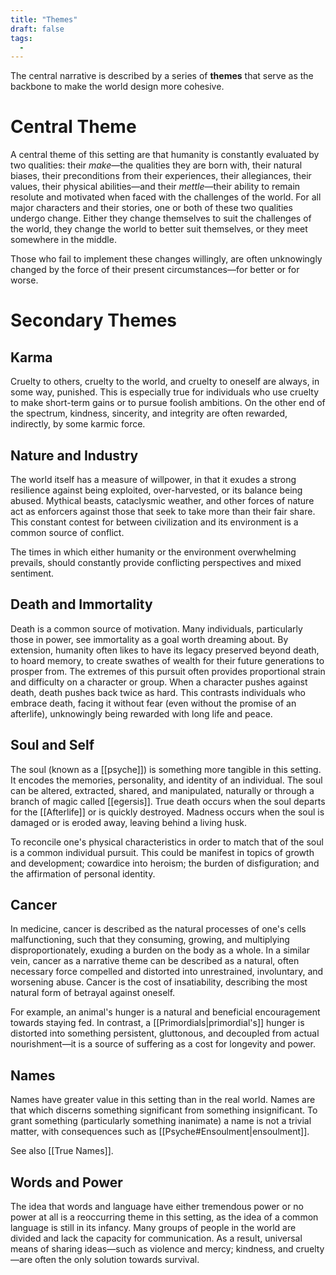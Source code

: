 ```yaml
---
title: "Themes"
draft: false
tags:
  - 
---
```


The central narrative is described by a series of **themes** that serve as the backbone to make the world design more cohesive.

# Central Theme
A central theme of this setting are that humanity is constantly evaluated by two qualities: their *make*—the qualities they are born with, their natural biases, their preconditions from their experiences, their allegiances, their values, their physical abilities—and their *mettle*—their ability to remain resolute and motivated when faced with the challenges of the world. For all major characters and their stories, one or both of these two qualities undergo change. Either they change themselves to suit the challenges of the world, they change the world to better suit themselves, or they meet somewhere in the middle. 

Those who fail to implement these changes willingly, are often unknowingly changed by the force of their present circumstances—for better or for worse. 

# Secondary Themes
## Karma
Cruelty to others, cruelty to the world, and cruelty to oneself are always, in some way, punished. This is especially true for individuals who use cruelty to make short-term gains or to pursue foolish ambitions. On the other end of the spectrum, kindness, sincerity, and integrity are often rewarded, indirectly, by some karmic force. 

## Nature and Industry
The world itself has a measure of willpower, in that it exudes a strong resilience against being exploited, over-harvested, or its balance being abused. Mythical beasts, cataclysmic weather, and other forces of nature act as enforcers against those that seek to take more than their fair share. This constant contest for between civilization and its environment is a common source of conflict. 

The times in which either humanity or the environment overwhelming prevails, should constantly provide conflicting perspectives and mixed sentiment.

## Death and Immortality
Death is a common source of motivation. Many individuals, particularly those in power, see immortality as a goal worth dreaming about. By extension, humanity often likes to have its legacy preserved beyond death, to hoard memory, to create swathes of wealth for their future generations to prosper from. The extremes of this pursuit often provides proportional strain and difficulty on a character or group. When a character pushes against death, death pushes back twice as hard.  This contrasts individuals who embrace death, facing it without fear (even without the promise of an afterlife), unknowingly being rewarded with long life and peace.

## Soul and Self
The soul (known as a [[psyche]]) is something more tangible in this setting. It encodes the memories, personality, and identity of an individual. The soul can be altered, extracted, shared, and manipulated, naturally or through a branch of magic called [[egersis]]. True death occurs when the soul departs for the [[Afterlife]] or is quickly destroyed. Madness occurs when the soul is damaged or is eroded away, leaving behind a living husk.

To reconcile one's physical characteristics in order to match that of the soul is a common individual pursuit. This could be manifest in topics of growth and development; cowardice into heroism; the burden of disfiguration; and the affirmation of personal identity.

## Cancer
In medicine, cancer is described as the natural processes of one's cells malfunctioning, such that they consuming, growing, and multiplying disproportionately, exuding a burden on the body as a whole. In a similar vein, cancer as a narrative theme can be described as a natural, often necessary force compelled and distorted into unrestrained, involuntary, and worsening abuse. Cancer is the cost of insatiability, describing the most natural form of betrayal against oneself.

For example, an animal's hunger is a natural and beneficial encouragement towards staying fed. In contrast, a [[Primordials|primordial's]] hunger is distorted into something persistent, gluttonous, and decoupled from actual nourishment—it is a source of suffering as a cost for longevity and power.

## Names
Names have greater value in this setting than in the real world. Names are that which discerns something significant from something insignificant. To grant something (particularly something inanimate) a name is not a trivial matter, with consequences such as [[Psyche#Ensoulment|ensoulment]].

See also [[True Names]].

## Words and Power
The idea that words and language have either tremendous power or no power at all is a reoccurring theme in this setting, as the idea of a common language is still in its infancy. Many groups of people in the world are divided and lack the capacity for communication. As a result, universal means of sharing ideas—such as violence and mercy; kindness, and cruelty—are often the only solution towards survival.